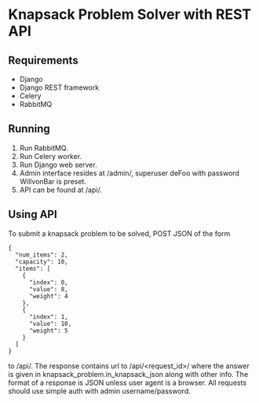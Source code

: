 Knapsack Problem Solver with REST API
=============================
Requirements
------------
* Django
* Django REST framework
* Celery
* RabbitMQ

Running
-------
1. Run RabbitMQ.
2. Run Celery worker.
3. Run Django web server.
4. Admin interface resides at /admin/, superuser deFoo with password WillvonBar is preset.
5. API can be found at /api/.

Using API
---------
To submit a knapsack problem to be solved, POST JSON of the form
```
{
  "num_items": 2,
  "capacity": 10,
  "items": [
    {
      "index": 0,
      "value": 8,
      "weight": 4
    },
    {
      "index": 1,
      "value": 10,
      "weight": 5
    }
  ]
}

```
to /api/. The response contains url to /api/<request_id>/ where the answer is given in knapsack_problem.in_knapsack_json along with other info. The format of a response is JSON unless user agent is a browser.
All requests should use simple auth with admin username/password.
